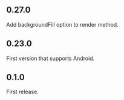 ## 0.27.0

Add backgroundFill option to render method.

## 0.23.0

First version that supports Android.

## 0.1.0

First release.
